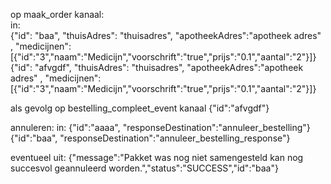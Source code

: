 
op maak_order kanaal: <br>
in: <br>
{"id": "baa", "thuisAdres": "thuisadres", "apotheekAdres":"apotheek adres" , "medicijnen": [{"id":"3","naam":"Medicijn","voorschrift":"true","prijs":"0.1","aantal":"2"}]}
{"id": "afvgdf", "thuisAdres": "thuisadres", "apotheekAdres":"apotheek adres" , "medicijnen": [{"id":"3","naam":"Medicijn","voorschrift":"true","prijs":"0.1","aantal":"2"}]}

als gevolg op bestelling_compleet_event kanaal
{"id":"afvgdf"}


annuleren:
in:
{"id":"aaaa", "responseDestination":"annuleer_bestelling"}
{"id":"baa", "responseDestination":"annuleer_bestelling_response"}

eventueel uit: 
{"message":"Pakket was nog niet samengesteld kan nog succesvol geannuleerd worden.","status":"SUCCESS","id":"baa"}
